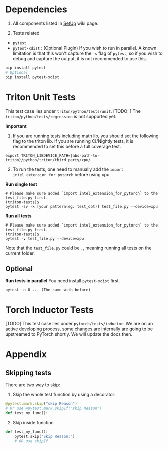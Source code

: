 
# Dependencies
1. All components listed in [SetUp](../setup.md) wiki page.

2. Tests related

* `pytest`
* `pytest-xdist` : (Optional Plugin) If you wish to run in parallel. A known limitation is that this won't capture the `-s` flag of `pytest`, so if you wish to debug and capture the output, it is not recommended to use this.


```Bash
pip install pytest
# Optional
pip install pytest-xdist
```


# Triton Unit Tests
This test case lies under `triton/python/tests/unit`.
[TODO: ] The `triton/python/tests/regression` is not supported yet.


**Important**
1. If you are running tests including math lib, you should set the following flag to the triton lib. If you are running CI/Nightly tests, it is recommended to set this before a full coverage test.
```
export TRITON_LIBDEVICE_PATH={abs-path-to-triton}/python/triton/third_party/xpu/
```

2. To run the tests, one need to manually add the `import intel_extension_for_pytorch` before using xpu.



**Run single test**
```
# Please make sure added `import intel_extension_for_pytorch` to the test_file.py first.
(triton-tests)$
pytest -sv -k [your pattern(eg. test_dot)] test_file.py --device=xpu
```

**Run all tests**
```
# Please make sure added `import intel_extension_for_pytorch` to the test_file.py first.
(triton-tests)$
pytest -v test_file.py --device=xpu
```

Note that the `test_file.py` could be `.`, meaning running all tests on the current folder.

## Optional
**Run tests in parallel**
You need install `pytest-xdist` first.
```
pytest -n 8 ... (The same with before)
```

# Torch Inductor Tests

[TODO]
This test case lies under `pytorch/tests/inductor`. We are on an active developing process, some changes are internally are going to be upstreamed to PyTorch shortly. We will update the docs then.


# Appendix
## Skipping tests

There are two way to skip:

1. Skip the whole test function by using a decorator:

```Python
@pytest.mark.skip("skip Reason")
# Or use @pytest.mark.skipIf("skip Reason")
def test_my_func():
```
2. Skip inside function

```Python
def test_my_func():
    pytest.skip("Skip Reason:")
    # OR use skipIf
```
